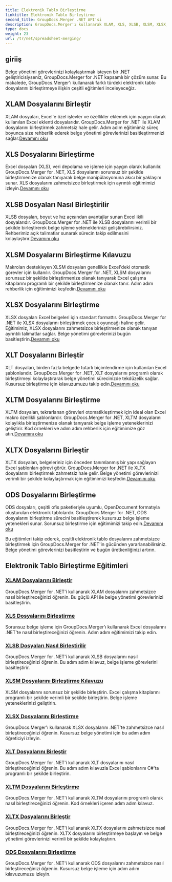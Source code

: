 ```yaml
---
title: Elektronik Tablo Birleştirme
linktitle: Elektronik Tablo Birleştirme
second_title: GroupDocs.Merger .NET API'si
description: GroupDocs.Merger'ı kullanarak XLAM, XLS, XLSB, XLSM, XLSX, XLT, XLTM, XLTX ve ODS dosyalarını .NET'te zahmetsizce birleştirin. Belge yönetimi görevlerini basitleştirin.
type: docs
weight: 23
url: /tr/net/spreadsheet-merging/
---
```


## giriiş

Belge yönetimi görevlerinizi kolaylaştırmak isteyen bir .NET geliştiricisiyseniz, GroupDocs.Merger for .NET kapsamlı bir çözüm sunar. Bu makalede, GroupDocs.Merger'ı kullanarak farklı türdeki elektronik tablo dosyalarını birleştirmeye ilişkin çeşitli eğitimleri inceleyeceğiz.

## XLAM Dosyalarını Birleştir
 XLAM dosyaları, Excel'e özel işlevler ve özellikler eklemek için yaygın olarak kullanılan Excel eklenti dosyalarıdır. GroupDocs.Merger for .NET ile XLAM dosyalarını birleştirmek zahmetsiz hale gelir. Adım adım eğitimimiz süreç boyunca size rehberlik ederek belge yönetimi görevlerinizi basitleştirmenizi sağlar.[Devamını oku](./merge-xlam-files/)

## XLS Dosyalarını Birleştirme
Excel dosyaları (XLS), veri depolama ve işleme için yaygın olarak kullanılır. GroupDocs.Merger for .NET, XLS dosyalarını sorunsuz bir şekilde birleştirmenize olanak tanıyarak belge manipülasyonuna akıcı bir yaklaşım sunar. XLS dosyalarını zahmetsizce birleştirmek için ayrıntılı eğitimimizi izleyin.[Devamını oku](./merging-xls-files/)

## XLSB Dosyaları Nasıl Birleştirilir
 XLSB dosyaları, boyut ve hız açısından avantajlar sunan Excel ikili dosyalarıdır. GroupDocs.Merger for .NET ile XLSB dosyalarını verimli bir şekilde birleştirerek belge işleme yeteneklerinizi geliştirebilirsiniz. Rehberimiz açık talimatlar sunarak sürecin takip edilmesini kolaylaştırır.[Devamını oku](./how-to-merge-xlsb-files/)

## XLSM Dosyalarını Birleştirme Kılavuzu
 Makroları destekleyen XLSM dosyaları genellikle Excel'deki otomatik görevler için kullanılır. GroupDocs.Merger for .NET, XLSM dosyalarını sorunsuz bir şekilde birleştirmenize olanak tanıyarak Excel çalışma kitaplarını programlı bir şekilde birleştirmenize olanak tanır. Adım adım rehberlik için eğitimimizi keşfedin.[Devamını oku](./guide-merging-xlsm-files/)

## XLSX Dosyalarını Birleştirme
XLSX dosyaları Excel belgeleri için standart formattır. GroupDocs.Merger for .NET ile XLSX dosyalarını birleştirmek çocuk oyuncağı haline gelir. Eğitimimiz, XLSX dosyalarını zahmetsizce birleştirmenize olanak tanıyan ayrıntılı talimatlar sağlar. Belge yönetimi görevlerinizi bugün basitleştirin.[Devamını oku](./merging-xlsx-files/)

## XLT Dosyalarını Birleştir
 XLT dosyaları, birden fazla belgede tutarlı biçimlendirme için kullanılan Excel şablonlarıdır. GroupDocs.Merger for .NET, XLT dosyalarını programlı olarak birleştirmeyi kolaylaştırarak belge yönetimi sürecinizde tekdüzelik sağlar. Kusursuz birleştirme için kılavuzumuzu takip edin.[Devamını oku](./merge-xlt-files/)

## XLTM Dosyalarını Birleştirme
 XLTM dosyaları, tekrarlanan görevleri otomatikleştirmek için ideal olan Excel makro özellikli şablonlardır. GroupDocs.Merger for .NET, XLTM dosyalarını kolaylıkla birleştirmenize olanak tanıyarak belge işleme yeteneklerinizi geliştirir. Kod örnekleri ve adım adım rehberlik için eğitimimize göz atın.[Devamını oku](./merging-xltm-files/)

## XLTX Dosyalarını Birleştir
XLTX dosyaları, belgeleriniz için önceden tanımlanmış bir yapı sağlayan Excel şablonları görevi görür. GroupDocs.Merger for .NET ile XLTX dosyalarını birleştirmek zahmetsiz hale gelir. Belge yönetimi görevlerinizi verimli bir şekilde kolaylaştırmak için eğitimimizi keşfedin.[Devamını oku](./merge-xltx-files/)

## ODS Dosyalarını Birleştirme
 ODS dosyaları, çeşitli ofis paketleriyle uyumlu, OpenDocument formatıyla oluşturulan elektronik tablolardır. GroupDocs.Merger for .NET, ODS dosyalarını birleştirme sürecini basitleştirerek kusursuz belge işleme yetenekleri sunar. Sorunsuz birleştirme için eğitimimizi takip edin.[Devamını oku](./merging-ods-files/)

Bu eğitimleri takip ederek, çeşitli elektronik tablo dosyalarını zahmetsizce birleştirmek için GroupDocs.Merger for .NET'in gücünden yararlanabilirsiniz. Belge yönetimi görevlerinizi basitleştirin ve bugün üretkenliğinizi artırın.
## Elektronik Tablo Birleştirme Eğitimleri
### [XLAM Dosyalarını Birleştir](./merge-xlam-files/)
GroupDocs.Merger for .NET'i kullanarak XLAM dosyalarını zahmetsizce nasıl birleştireceğinizi öğrenin. Bu güçlü API ile belge yönetimi görevlerinizi basitleştirin.
### [XLS Dosyalarını Birleştirme](./merging-xls-files/)
Sorunsuz belge işleme için GroupDocs.Merger'ı kullanarak Excel dosyalarını .NET'te nasıl birleştireceğinizi öğrenin. Adım adım eğitimimizi takip edin.
### [XLSB Dosyaları Nasıl Birleştirilir](./how-to-merge-xlsb-files/)
GroupDocs.Merger for .NET'i kullanarak XLSB dosyalarını nasıl birleştireceğinizi öğrenin. Bu adım adım kılavuz, belge işleme görevlerini basitleştirir.
### [XLSM Dosyalarını Birleştirme Kılavuzu](./guide-merging-xlsm-files/)
XLSM dosyalarını sorunsuz bir şekilde birleştirin. Excel çalışma kitaplarını programlı bir şekilde verimli bir şekilde birleştirin. Belge işleme yeteneklerinizi geliştirin.
### [XLSX Dosyalarını Birleştirme](./merging-xlsx-files/)
GroupDocs.Merger'ı kullanarak XLSX dosyalarını .NET'te zahmetsizce nasıl birleştireceğinizi öğrenin. Kusursuz belge yönetimi için bu adım adım öğreticiyi izleyin.
### [XLT Dosyalarını Birleştir](./merge-xlt-files/)
GroupDocs.Merger for .NET'i kullanarak XLT dosyalarını nasıl birleştireceğinizi öğrenin. Bu adım adım kılavuzla Excel şablonlarını C#'ta programlı bir şekilde birleştirin.
### [XLTM Dosyalarını Birleştirme](./merging-xltm-files/)
GroupDocs.Merger for .NET'i kullanarak XLTM dosyalarını programlı olarak nasıl birleştireceğinizi öğrenin. Kod örnekleri içeren adım adım kılavuz.
### [XLTX Dosyalarını Birleştir](./merge-xltx-files/)
GroupDocs.Merger for .NET'i kullanarak XLTX dosyalarını zahmetsizce nasıl birleştireceğinizi öğrenin. XLTX dosyalarını birleştirmeye başlayın ve belge yönetimi görevlerinizi verimli bir şekilde kolaylaştırın.
### [ODS Dosyalarını Birleştirme](./merging-ods-files/)
GroupDocs.Merger for .NET'i kullanarak ODS dosyalarını zahmetsizce nasıl birleştireceğinizi öğrenin. Kusursuz belge işleme için adım adım kılavuzumuzu izleyin.